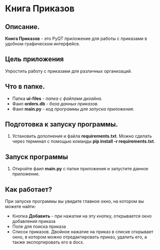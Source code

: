 # Книга Приказов

## Описание.
**Книга Приказов** - это PyQT приложение для работы с приказами в удобном графическом интерфейсе.
## Цель приложения
Упростить работу с приказами для различных организаций.
## Что в папке.
* Папка **ui-files** - *папка с файлами дизайна.*
* Фаил **orders.db** - *база данных приказов.*
* Фаил **main.py** - *код программы для запуска приложения.*
## Подготовка к запуску программы.
1. Установить дополнения и файла **requirements.txt**. Можно сделать через терминал с помощью
команды **pip install -r requirements.txt**. 
## Запуск программы
1. Откройте фаил **main.py** с папки приложения и запустите данное приложение.
## Как работает?
При запуске программы вы увидите главное окно, на котором вы можете найти:
* Кнопка **Добавить** - при нажатии на эту кнопку, открывается окно добавления приказа
* Поле для поиска приказа
* Список приказов. Двойное нажатие на приказ в списке открывает окно, в котором можно отредактировать приказ, удалить его, а также экспортировать его в docx.